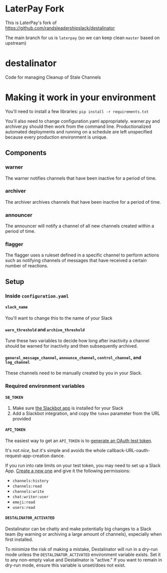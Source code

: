 # LaterPay Fork

This is LaterPay's fork of https://github.com/randsleadershipslack/destalinator

The main branch for us is `laterpay` (so we can keep clean `master` based on upstream)

# destalinator
Code for managing Cleanup of Stale Channels

# Making it work in your environment
You'll need to install a few libraries: `pip install -r requirements.txt`

You'll also need to change configuration.yaml appropriately.  warner.py and archiver.py should then work from the command line.  Productionalized automated deployments and running on a schedule are left unspecified because every production environment is unique.

## Components

### warner

The warner notifies channels that have been inactive for a period of time.

### archiver

The archiver archives channels that have been inactive for a period of time.

### announcer

The announcer will notify a channel of all new channels created within a period of time.

### flagger

The flagger uses a ruleset defined in a specific channel to perform actions such as notifying channels of messages that have received a certain number of reactions.

## Setup

### Inside `configuration.yaml`

#### `slack_name`

You'll want to change this to the name of your Slack

#### `warn_threshold` and `archive_threshold`

Tune these two variables to decide how long after inactivity a channel should be warned for inactivity and then subsequently archived.

#### `general_message_channel`, `announce_channel`, `control_channel`, and `log_channel`

These channels need to be manually created by you in your Slack.

### Required environment variables

#### `SB_TOKEN`

1. Make sure [the Slackbot app](https://slack.com/apps/A0F81R8ET-slackbot) is installed for your Slack
2. Add a Slackbot integration, and copy the `token` parameter from the URL provided

#### `API_TOKEN`

The easiest way to get an `API_TOKEN` is to [generate an OAuth test token](https://api.slack.com/docs/oauth-test-tokens).

It's not *nice*, but it's simple and avoids the whole callback-URL-oauth-request-app-creation dance.

If you run into rate limits on your test token, you may need to set up a Slack App. [Create a new one](https://api.slack.com/apps) and give it the following permissions:

- `channels:history`
- `channels:read`
- `channels:write`
- `chat:writer:user`
- `emoji:read`
- `users:read`

#### `DESTALINATOR_ACTIVATED`

Destalinator can be chatty and make potentially big changes to a Slack team (by warning or archiving a large amount of channels), especially when first installed.

To minimize the risk of making a mistake, Destalinator will run in a dry-run mode unless the `DESTALINATOR_ACTIVATED` environment variable exists. Set it to any non-empty value and Destalinator is "active." If you want to remain in dry-run mode, ensure this variable is unset/does not exist.
